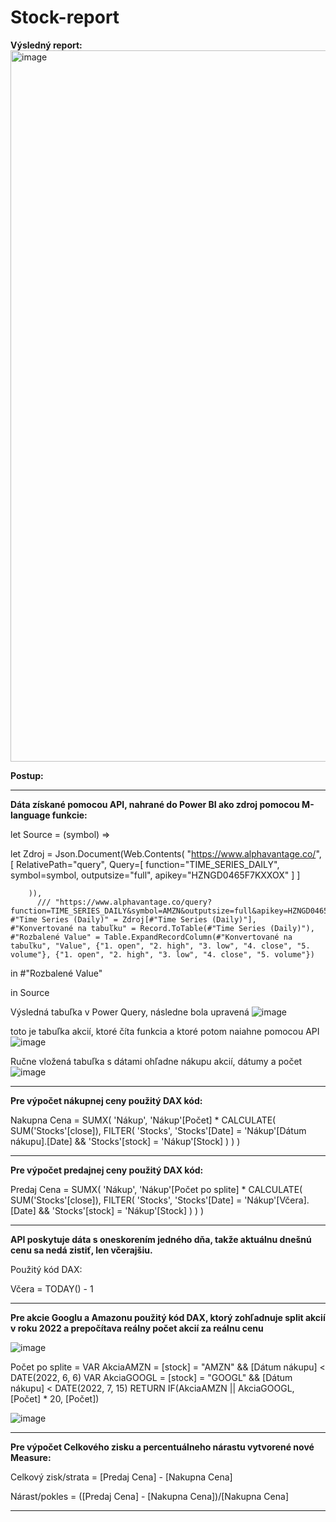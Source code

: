 # Stock-report

**Výsledný report:**
<img width="1138" alt="image" src="https://github.com/user-attachments/assets/c6156ec3-d88d-4df2-9736-417e0d7ca05b">

**Postup:**

--------
**Dáta získané pomocou API, nahrané do Power BI ako zdroj pomocou M-language funkcie:**

let Source = (symbol) =>

let
    Zdroj = Json.Document(Web.Contents(
        "https://www.alphavantage.co/",
        [
        RelativePath="query",
        Query=[
            function="TIME_SERIES_DAILY",
            symbol=symbol,
            outputsize="full",
            apikey="HZNGD0465F7KXXOX"
        ]
        ]

        
        )),
          /// "https://www.alphavantage.co/query?function=TIME_SERIES_DAILY&symbol=AMZN&outputsize=full&apikey=HZNGD0465F7KXXOX"
    #"Time Series (Daily)" = Zdroj[#"Time Series (Daily)"],
    #"Konvertované na tabuľku" = Record.ToTable(#"Time Series (Daily)"),
    #"Rozbalené Value" = Table.ExpandRecordColumn(#"Konvertované na tabuľku", "Value", {"1. open", "2. high", "3. low", "4. close", "5. volume"}, {"1. open", "2. high", "3. low", "4. close", "5. volume"})
in
    #"Rozbalené Value"

in Source

Výsledná tabuľka v Power Query, následne bola upravená
![image](https://github.com/user-attachments/assets/111b3266-2de9-4523-8bb8-4e426651fee2)

toto je tabuľka akcií, ktoré číta funkcia a ktoré potom naiahne pomocou API
![image](https://github.com/user-attachments/assets/d10535f1-ef2e-4d28-922a-5f830bf441c1)

Ručne vložená tabuľka s dátami ohľadne nákupu akcií, dátumy a počet
![image](https://github.com/user-attachments/assets/03c9be4d-139c-4561-8734-6ca414cb4694)


------
**Pre výpočet nákupnej ceny použitý DAX kód:**

Nakupna Cena = 
SUMX(
    'Nákup',
    'Nákup'[Počet] *
    CALCULATE(
        SUM('Stocks'[close]),
        FILTER(
            'Stocks',
            'Stocks'[Date] = 'Nákup'[Dátum nákupu].[Date] &&
            'Stocks'[stock] = 'Nákup'[Stock]
        )
    )
)

----------
**Pre výpočet predajnej ceny použitý DAX kód:**

Predaj Cena = 
SUMX(
    'Nákup',
    'Nákup'[Počet po splite] *
    CALCULATE(
        SUM('Stocks'[close]),
        FILTER(
            'Stocks',
            'Stocks'[Date] = 'Nákup'[Včera].[Date] &&
            'Stocks'[stock] = 'Nákup'[Stock]
        )
    )
)

--------
**API poskytuje dáta s oneskorením jedného dňa, takže aktuálnu dnešnú cenu sa nedá zistiť, len včerajšiu.**

Použitý kód DAX:

Včera = TODAY() - 1


-------
**Pre akcie Googlu a Amazonu použitý kód DAX, ktorý zohľadnuje split akcií v roku 2022 a prepočítava reálny počet akcií za reálnu cenu**


![image](https://github.com/user-attachments/assets/5b52d8be-36ec-4acc-abb9-0a120c81ff07)


Počet po splite = 
VAR AkciaAMZN = 
    [stock] = "AMZN" && [Dátum nákupu] < DATE(2022, 6, 6)
VAR AkciaGOOGL = 
    [stock] = "GOOGL" && [Dátum nákupu] < DATE(2022, 7, 15)
RETURN
    IF(AkciaAMZN || AkciaGOOGL, [Počet] * 20, [Počet])

![image](https://github.com/user-attachments/assets/9da900f9-0bd6-477a-8559-501d22b162f0)

-----
**Pre výpočet Celkového zisku a percentuálneho nárastu vytvorené nové Measure:**

Celkový zisk/strata = [Predaj Cena] - [Nakupna Cena]

Nárast/pokles = ([Predaj Cena] - [Nakupna Cena])/[Nakupna Cena]






    




------
